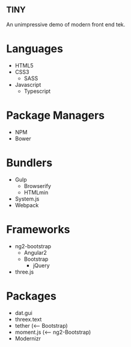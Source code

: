 ## TINY

An unimpressive demo of modern front end tek.

# Languages
* HTML5
* CSS3
    * SASS
* Javascript
    * Typescript

# Package Managers
* NPM
* Bower

# Bundlers
* Gulp
    * Browserify
    * HTMLmin
* System.js
* Webpack

# Frameworks
* ng2-bootstrap
    * Angular2
    * Bootstrap
        * jQuery
* three.js

# Packages
* dat.gui
* threex.text
* tether (<-- Bootstrap)
* moment.js (<-- ng2-Bootstrap)
* Modernizr
